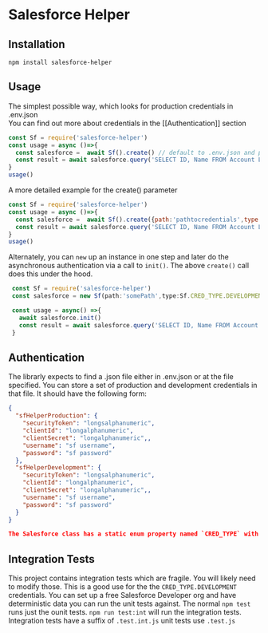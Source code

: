 # Salesforce Helper

## Installation

`npm install salesforce-helper`

## Usage

The simplest possible way, which looks for production credentials in .env.json  
You can find out more about credentials in the [[Authentication]] section
```javascript
const Sf = require('salesforce-helper')
const usage = async ()=>{
  const salesforce =  await Sf().create() // default to .env.json and production credentials
  const result = await salesforce.query('SELECT ID, Name FROM Account LIMIT 10')
}
usage()
```

A more detailed example for the create() parameter 

``` javascript
const Sf = require('salesforce-helper')
const usage = async ()=>{
  const salesforce =  await Sf().create({path:'pathtocredentials',type:Sf.PRODUCTION}) 
  const result = await salesforce.query('SELECT ID, Name FROM Account LIMIT 10')
}
usage()
```

Alternately, you can `new` up an instance in one step and later do the asynchronous authentication
via a call to `init()`. The above `create()` call does this under the hood.

```javascript
 const Sf = require('salesforce-helper')
 const salesforce = new Sf(path:'somePath',type:Sf.CRED_TYPE.DEVELOPMENT)

 const usage = async() =>{
   await salesforce.init()
   const result = await salesforce.query('SELECT ID, Name FROM Account LIMIT 10')
 }
```

## Authentication

The librarly expects to find a .json file either in .env.json or at the file specified. You can store a set of production and development credentials in that file. It should have the following form:

```JSON
{
  "sfHelperProduction": {
    "securityToken": "longsalphanumeric",
    "clientId": "longalphanumeric",
    "clientSecret": "longalphanumeric",,
    "username": "sf username",
    "password": "sf password"
  },
  "sfHelperDevelopment": {
    "securityToken": "longsalphanumeric",
    "clientId": "longalphanumeric",
    "clientSecret": "longalphanumeric",,
    "username": "sf username",
    "password": "sf password"
  }
}

The Salesforce class has a static enum property named `CRED_TYPE` with values for `PRODUCTION` and `DEVELOPMENT, that allows you to select which set of credentials will be used.  

```

## Integration Tests

This project contains integration tests which are fragile. You will likely need to modify those. This is a good use for the the `CRED_TYPE.DEVELOPMENT` credentials. You can set up a free Salesforce Developer org and have deterministic data you can run the unit tests against. The normal `npm test` runs just the ounit tests. `npm run test:int` will run the integration tests. Integration tests have a suffix of `.test.int.js` unit tests use `.test.js`